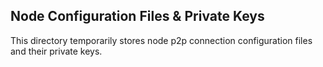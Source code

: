 ## Node Configuration Files & Private Keys

This directory temporarily stores node p2p connection configuration files and their private keys.

